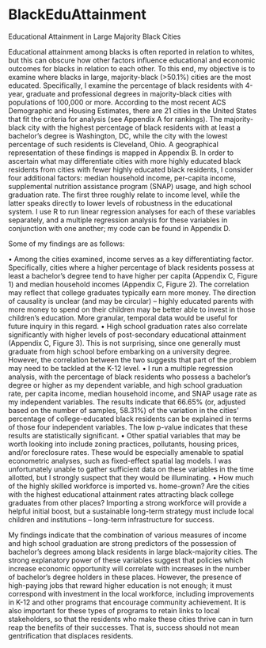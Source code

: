 # BlackEduAttainment
Educational Attainment in Large Majority Black Cities

Educational attainment among blacks is often reported in relation to whites, but this can obscure how other factors influence educational and economic outcomes for blacks in relation to each other. To this end, my objective is to examine where blacks in large, majority-black (>50.1%) cities are the most educated. Specifically, I examine the percentage of black residents with 4-year, graduate and professional degrees in majority-black cities with populations of 100,000  or more. According to the most recent ACS Demographic and Housing Estimates, there are 21 cities in the United States that fit the criteria for analysis (see Appendix A for rankings).  The majority-black city with the highest percentage of black residents with at least a bachelor’s degree is Washington, DC, while the city with the lowest percentage of such residents is Cleveland, Ohio. A geographical representation of these findings is mapped in Appendix B.  In order to ascertain what may differentiate cities with more highly educated black residents from cities with fewer highly educated black residents, I consider four additional factors: median household income, per-capita income, supplemental nutrition assistance program (SNAP) usage, and high school graduation rate. The first three roughly relate to income level, while the latter speaks directly to lower levels of robustness in the educational system. I use R to run linear regression analyses for each of these variables separately, and a multiple regression analysis for these variables in conjunction with one another; my code can be found in Appendix D.

Some of my findings are as follows:

•	Among the cities examined, income serves as a key differentiating factor. Specifically, cities where a higher percentage of black residents possess at least a bachelor’s degree tend to have higher per capita (Appendix C, Figure 1) and median household incomes (Appendix C, Figure 2). The correlation may reflect that college graduates typically earn more money. The direction of causality is unclear (and may be circular) – highly educated parents with more money to spend on their children may be better able to invest in those children’s education. More granular, temporal data would be useful for future inquiry in this regard.
•	High school graduation rates also correlate significantly with higher levels of post-secondary educational attainment (Appendix C, Figure 3). This is not surprising, since one generally must graduate from high school before embarking on a university degree. However, the correlation between the two suggests that part of the problem may need to be tackled at the K-12 level.
•	I run a multiple regression analysis, with the percentage of black residents who possess a bachelor’s degree or higher as my dependent variable, and high school graduation rate, per capita income, median household income, and SNAP usage rate as my independent variables. The results indicate that 66.65% (or, adjusted based on the number of samples, 58.31%) of the variation in the cities’ percentage of college-educated black residents can be explained in terms of those four independent variables.  The low p-value indicates that these results are statistically significant.
•	Other spatial variables that may be worth looking into include zoning practices, pollutants, housing prices, and/or foreclosure rates. These would be especially amenable to spatial econometric analyses, such as fixed-effect spatial lag models. I was unfortunately unable to gather sufficient data on these variables in the time allotted, but I strongly suspect that they would be illuminating.
•	How much of the highly skilled workforce is imported vs. home-grown? Are the cities with the highest educational attainment rates attracting black college graduates from other places? Importing a strong workforce will provide a helpful initial boost, but a sustainable long-term strategy must include local children and institutions – long-term infrastructure for success.

My findings indicate that the combination of various measures of income and high school graduation are strong predictors of the possession of bachelor’s degrees among black residents in large black-majority cities. The strong explanatory power of these variables suggest that policies which increase economic opportunity will correlate with increases in the number of bachelor’s degree holders in these places. However, the presence of high-paying jobs that reward higher education is not enough; it must correspond with investment in the local workforce, including improvements in K-12 and other programs that encourage community achievement. It is also important for these types of programs to retain links to local stakeholders, so that the residents who make these cities thrive can in turn reap the benefits of their successes.  That is, success should not mean gentrification that displaces residents.
